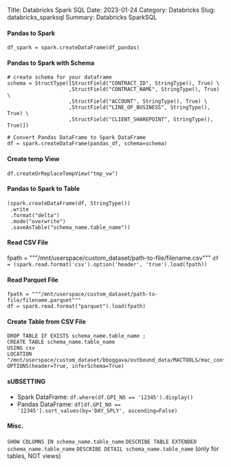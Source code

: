 Title: Databricks Spark SQL
Date: 2023-01-24
Category: Databricks
Slug: databricks_sparksql
Summary: Databricks SparkSQL

#### Pandas to Spark
`df_spark = spark.createDataFrame(df_pandas)`

#### Pandas to Spark with Schema
```
# create schema for your dataframe
schema = StructType([StructField("CONTRACT_ID", StringType(), True) \
                    ,StructField("CONTRACT_NAME", StringType(), True) \
                    ,StructField("ACCOUNT", StringType(), True) \
                    ,StructField("LINE_OF_BUSINESS", StringType(), True) \
                    ,StructField("CLIENT_SHAREPOINT", StringType(), True)])
 
# Convert Pandas DataFrame to Spark DataFrame
df = spark.createDataFrame(pandas_df, schema=schema)
```

#### Create temp View
`df.createOrReplaceTempView("tmp_vw")`

#### Pandas to Spark to Table
```
(spark.createDataFrame(df, StringType())
 .write
 .format("delta")
 .mode("overwrite")
 .saveAsTable("schema_name.table_name"))
```

#### Read CSV File
fpath = """/mnt/userspace/custom_dataset/path-to-file/filename.csv"""
`df = (spark.read.format('csv').option('header', 'true').load(fpath))`

#### Read Parquet File
```
fpath = """/mnt/userspace/custom_dataset/path-to-file/filename.parquet"""
df = spark.read.format("parquet").load(fpath)
```

#### Create Table from CSV File
```
DROP TABLE IF EXISTS schema_name.table_name ;
CREATE TABLE schema_name.table_name
USING csv
LOCATION "/mnt/userspace/custom_dataset/bboggava/outbound_data/MACTOOLS/mac_config.csv"
OPTIONS(header=True, inferSchema=True)
```

#### sUBSETTING

* Spark DataFrame: `df.where(df.GPI_NO == '12345').display()`
* Pandas DataFrame: `df[df.GPI_NO == '12345'].sort_values(by='DAY_SPLY', ascending=False)`


#### Misc.
`SHOW COLUMNS IN schema_name.table_name`
`DESCRIBE TABLE EXTENDED schema_name.table_name`
`DESCRIBE DETAIL schema_name.table_name` (only for tables, NOT views)

